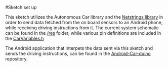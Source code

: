 #Sketch set up

This sketch utilizes the Autonomous Car library and the [Netstrings library](https://github.com/platisd/Netstrings) in order to send data fetched from the on board sensors to an Android phone, while receiving driving instructions from it. The current system schematic can be found in the [/res](res) folder, while various pin definitions are included in the [CarVariables.h](CarVariables.h)

The Android application that interpets the data sent via this sketch and sends the driving instructions, can be found in the [Android-Car-duino](https://github.com/Petroula/Android-Car-duino/) repository.
